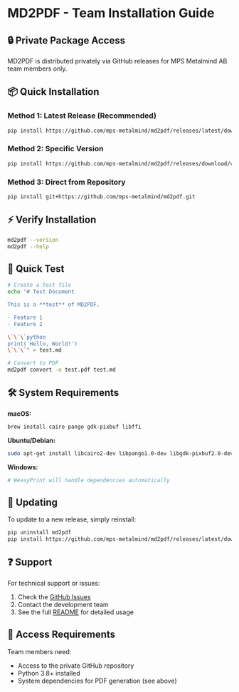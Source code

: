 # MD2PDF - Team Installation Guide

## 🔒 Private Package Access

MD2PDF is distributed privately via GitHub releases for MPS Metalmind AB team members only.

## 📦 Quick Installation

### Method 1: Latest Release (Recommended)
```bash
pip install https://github.com/mps-metalmind/md2pdf/releases/latest/download/md2pdf-1.0.0-py3-none-any.whl
```

### Method 2: Specific Version
```bash
pip install https://github.com/mps-metalmind/md2pdf/releases/download/v1.0.0/md2pdf-1.0.0-py3-none-any.whl
```

### Method 3: Direct from Repository
```bash
pip install git+https://github.com/mps-metalmind/md2pdf.git
```

## ⚡ Verify Installation

```bash
md2pdf --version
md2pdf --help
```

## 🚀 Quick Test

```bash
# Create a test file
echo "# Test Document

This is a **test** of MD2PDF.

- Feature 1
- Feature 2

\`\`\`python
print('Hello, World!')
\`\`\`" > test.md

# Convert to PDF
md2pdf convert -o test.pdf test.md
```

## 🛠️ System Requirements

**macOS:**
```bash
brew install cairo pango gdk-pixbuf libffi
```

**Ubuntu/Debian:**
```bash
sudo apt-get install libcairo2-dev libpango1.0-dev libgdk-pixbuf2.0-dev libffi-dev
```

**Windows:**
```bash
# WeasyPrint will handle dependencies automatically
```

## 🔄 Updating

To update to a new release, simply reinstall:
```bash
pip uninstall md2pdf
pip install https://github.com/mps-metalmind/md2pdf/releases/latest/download/md2pdf-1.0.0-py3-none-any.whl
```

## ❓ Support

For technical support or issues:
1. Check the [GitHub Issues](https://github.com/mps-metalmind/md2pdf/issues)
2. Contact the development team
3. See the full [README](README.md) for detailed usage

## 🔐 Access Requirements

Team members need:
- Access to the private GitHub repository
- Python 3.8+ installed
- System dependencies for PDF generation (see above)